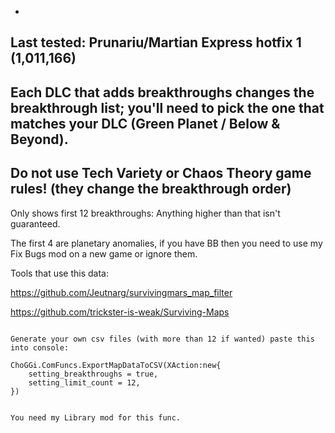 -
Last tested: Prunariu/Martian Express hotfix 1 (1,011,166)
-
Each DLC that adds breakthroughs changes the breakthrough list; you'll need to pick the one that matches your DLC (Green Planet / Below & Beyond).
-
Do not use Tech Variety or Chaos Theory game rules! (they change the breakthrough order)
-


Only shows first 12 breakthroughs: Anything higher than that isn't guaranteed.

The first 4 are planetary anomalies, if you have BB then you need to use my Fix Bugs mod on a new game or ignore them.

Tools that use this data:

https://github.com/Jeutnarg/survivingmars_map_filter

https://github.com/trickster-is-weak/Surviving-Maps

```

Generate your own csv files (with more than 12 if wanted) paste this into console:

ChoGGi.ComFuncs.ExportMapDataToCSV(XAction:new{
    setting_breakthroughs = true,
    setting_limit_count = 12,
})


You need my Library mod for this func.
```
